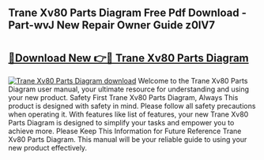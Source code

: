 ## Trane Xv80 Parts Diagram Free Pdf Download - Part-wvJ New Repair Owner Guide z0lV7

# <h2><a href="http://dfp91f.blite.top/?on=Trane+Xv80+Parts+Diagram">🔗Download New 👉🔴 Trane Xv80 Parts Diagram</a></h2>

[![Trane Xv80 Parts Diagram download](https://i.imgur.com/lujVjoI.png)](http://dfp91f.blite.top/?on=Trane+Xv80+Parts+Diagram)
Welcome to the Trane Xv80 Parts Diagram user manual, your ultimate resource for understanding and using your new product. Safety First Trane Xv80 Parts Diagram, Always This product is designed with safety in mind. Please follow all safety precautions when operating it. With features like list of features, your new Trane Xv80 Parts Diagram is designed to simplify your tasks and empower you to achieve more. Please Keep This Information for Future Reference Trane Xv80 Parts Diagram. This manual will be your reliable guide to using your new product effectively.
